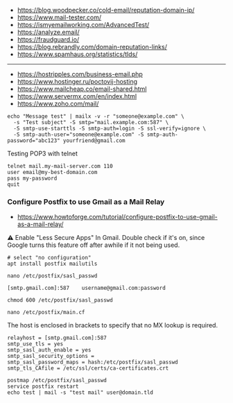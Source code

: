 * https://blog.woodpecker.co/cold-email/reputation-domain-ip/
* https://www.mail-tester.com/
* https://ismyemailworking.com/AdvancedTest/
* https://analyze.email/
* https://fraudguard.io/
* https://blog.rebrandly.com/domain-reputation-links/
* https://www.spamhaus.org/statistics/tlds/
----
* https://hostripples.com/business-email.php
* https://www.hostinger.ru/poctovij-hosting
* https://www.mailcheap.co/email-shared.html
* https://www.servermx.com/en/index.html
* https://www.zoho.com/mail/

```shell
echo "Message test" | mailx -v -r "someone@example.com" \
  -s "Test subject" -S smtp="mail.example.com:587" \
  -S smtp-use-starttls -S smtp-auth=login -S ssl-verify=ignore \
  -S smtp-auth-user="someone@example.com" -S smtp-auth-password="abc123" yourfriend@gmail.com
```
Testing POP3 with telnet
```
telnet mail.my-mail-server.com 110
user email@my-best-domain.com
pass my-password
quit
```

### Configure Postfix to use Gmail as a Mail Relay

* https://www.howtoforge.com/tutorial/configure-postfix-to-use-gmail-as-a-mail-relay/

:warning: Enable "Less Secure Apps" In Gmail. Double check if it's on, since Google turns this feature off after awhile if it not being used.

```shell
# select "no configuration"
apt install postfix mailutils

nano /etc/postfix/sasl_passwd
```

```
[smtp.gmail.com]:587    username@gmail.com:password
```

```shell
chmod 600 /etc/postfix/sasl_passwd

nano /etc/postfix/main.cf
```
The host is enclosed in brackets to specify that no MX lookup is required.
```
relayhost = [smtp.gmail.com]:587
smtp_use_tls = yes
smtp_sasl_auth_enable = yes
smtp_sasl_security_options =
smtp_sasl_password_maps = hash:/etc/postfix/sasl_passwd
smtp_tls_CAfile = /etc/ssl/certs/ca-certificates.crt
```

```shell
postmap /etc/postfix/sasl_passwd
service postfix restart
echo test | mail -s "test mail" user@domain.tld
```
